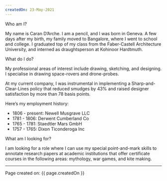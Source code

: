 ```yaml
---
createdOn: 23-May-2021
---
```


Who am I?

My name is Caran D’Arche. I am a pencil, and I was born in Geneva. A few days after my birth, my family moved to Bangalore, where I went to school and college. I graduated top of my class from the Faber-Castell Architecture University, and interned as draughtsperson at Kohinoor Hardtmuth.

What do I do?

My professional areas of interest include drawing, sketching, and designing. I specialise in drawing space-rovers and drone-probes.

At my current company, I was instrumental in implementing a Sharp-and-Clear-Lines policy that reduced smudges by 43% and raised designer satisfaction by more than 78 basis points.

Here’s my employment history:

-  1806 - present: Newell Musgrave LLC
-  1781 - 1806: Derwent Cumberland Co
-  1765 - 1781: Staedtler Mars GmbH
-  1757 - 1765: Dixon Ticonderoga Inc

What am I looking for?

I am looking for a role where I can use my special point-and-mark skills to annotate research papers at academic institutions that offer certificate courses in the following areas: mythology, war games, and kite making.

---------
Page created on: {{ page.createdOn }}



